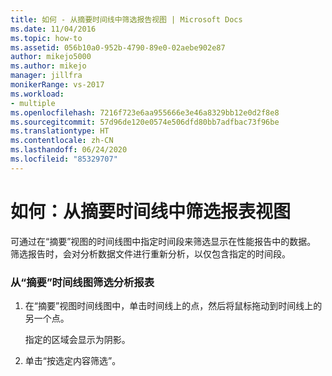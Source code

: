 ```yaml
---
title: 如何 - 从摘要时间线中筛选报告视图 | Microsoft Docs
ms.date: 11/04/2016
ms.topic: how-to
ms.assetid: 056b10a0-952b-4790-89e0-02aebe902e87
author: mikejo5000
ms.author: mikejo
manager: jillfra
monikerRange: vs-2017
ms.workload:
- multiple
ms.openlocfilehash: 7216f723e6aa955666e3e46a8329bb12e0d2f8e8
ms.sourcegitcommit: 57d96de120e0574e506dfd80bb7adfbac73f96be
ms.translationtype: HT
ms.contentlocale: zh-CN
ms.lasthandoff: 06/24/2020
ms.locfileid: "85329707"
---
```

# <a name="how-to-filter-report-views-from-the-summary-timeline"></a>如何：从摘要时间线中筛选报表视图
可通过在“摘要”视图的时间线图中指定时间段来筛选显示在性能报告中的数据。 筛选报告时，会对分析数据文件进行重新分析，以仅包含指定的时间段。

### <a name="to-filter-a-profiling-report-from-the-summary-timeline-graph"></a>从“摘要”时间线图筛选分析报表

1. 在“摘要”视图时间线图中，单击时间线上的点，然后将鼠标拖动到时间线上的另一个点。

     指定的区域会显示为阴影。

2. 单击“按选定内容筛选”。
